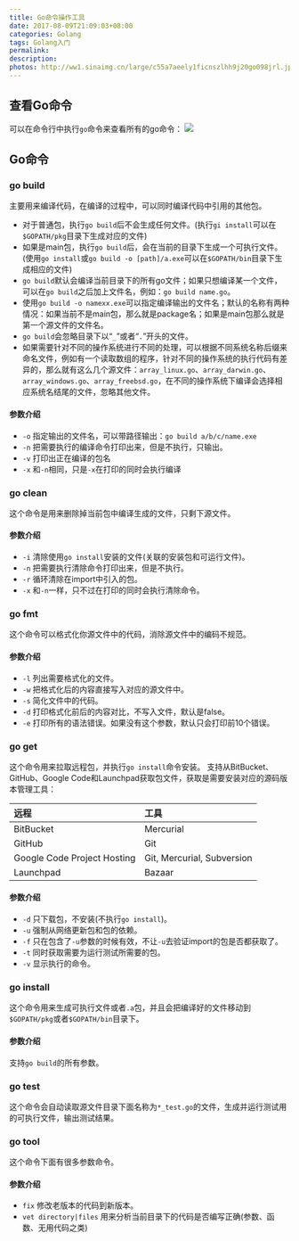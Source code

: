 ```yaml
---
title: Go命令操作工具
date: 2017-08-09T21:09:03+08:00
categories: Golang
tags: Golang入门
permalink:
description:
photos: http://ww1.sinaimg.cn/large/c55a7aeely1ficnszlhh9j20go098jrl.jpg
---
```

## 查看Go命令
可以在命令行中执行`go`命令来查看所有的go命令：
![](http://ww1.sinaimg.cn/large/c55a7aeely1fids4wnmohj20gj0i5t9i.jpg)
<!--more-->
## Go命令
### go build
主要用来编译代码，在编译的过程中，可以同时编译代码中引用的其他包。       
- 对于普通包，执行`go build`后不会生成任何文件。(执行`gi install`可以在`$GOPATH/pkg`目录下生成对应的文件)
- 如果是main包，执行`go build`后，会在当前的目录下生成一个可执行文件。(使用`go install`或`go build -o [path]/a.exe`可以在`$GOPATH/bin`目录下生成相应的文件)
- `go build`默认会编译当前目录下的所有go文件；如果只想编译某一个文件，可以在`go build`之后加上文件名，例如：`go build name.go`。
- 使用`go build -o namexx.exe`可以指定编译输出的文件名；默认的名称有两种情况：如果当前不是main包，那么就是package名；如果是main包那么就是第一个源文件的文件名。
- `go build`会忽略目录下以“`_`”或者“`.`”开头的文件。
- 如果需要针对不同的操作系统进行不同的处理，可以根据不同系统名称后缀来命名文件，例如有一个读取数组的程序，针对不同的操作系统的执行代码有差异的，那么就有这么几个源文件：`array_linux.go`、`array_darwin.go`、`array_windows.go`、`array_freebsd.go`，在不同的操作系统下编译会选择相应系统名结尾的文件，忽略其他文件。

#### 参数介绍
- `-o` 指定输出的文件名，可以带路径输出：`go build a/b/c/name.exe`
- `-n` 把需要执行的编译命令打印出来，但是不执行，只输出。
- `-v` 打印出正在编译的包名
- `-x` 和`-n`相同，只是`-x`在打印的同时会执行编译

### go clean
这个命令是用来删除掉当前包中编译生成的文件，只剩下源文件。
#### 参数介绍
- `-i` 清除使用`go install`安装的文件(关联的安装包和可运行文件)。
- `-n` 把需要执行清除命令打印出来，但是不执行。
- `-r` 循环清除在import中引入的包。
- `-x` 和`-n`一样，只不过在打印的同时会执行清除命令。

### go fmt
这个命令可以格式化你源文件中的代码，消除源文件中的编码不规范。
#### 参数介绍
- `-l` 列出需要格式化的文件。
- `-w` 把格式化后的内容直接写入对应的源文件中。
- `-s` 简化文件中的代码。
- `-d` 打印格式化前后的内容对比，不写入文件，默认是false。
- `-e` 打印所有的语法错误。如果没有这个参数，默认只会打印前10个错误。

### go get
这个命令用来拉取远程包，并执行`go install`命令安装。
支持从BitBucket、GitHub、Google Code和Launchpad获取包文件，获取是需要安装对应的源码版本管理工具：

| 远程 | 工具 |
| :--- | :--- |
| BitBucket  | Mercurial |
| GitHub  | Git |
| Google Code Project Hosting | Git, Mercurial, Subversion |
| Launchpad  | Bazaar |
#### 参数介绍
- `-d` 只下载包，不安装(不执行`go install`)。
- `-u` 强制从网络更新包和包的依赖。
- `-f` 只在包含了`-u`参数的时候有效，不让`-u`去验证import的包是否都获取了。
- `-t` 同时获取需要为运行测试所需要的包。
- `-v` 显示执行的命令。

### go install
这个命令用来生成可执行文件或者`.a`包，并且会把编译好的文件移动到`$GOPATH/pkg`或者`$GOPATH/bin`目录下。
#### 参数介绍
支持`go build`的所有参数。

### go test
这个命令会自动读取源文件目录下面名称为`*_test.go`的文件，生成并运行测试用的可执行文件，输出测试结果。

### go tool
这个命令下面有很多参数命令。
#### 参数介绍
- `fix` 修改老版本的代码到新版本。
- `vet directory|files` 用来分析当前目录下的代码是否编写正确(参数、函数、无用代码之类)